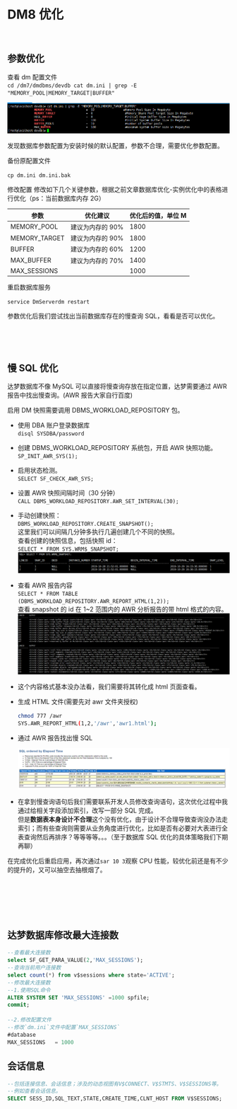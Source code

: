 # DM8 优化

‍

## 参数优化

查看 dm 配置文件  
​`cd /dm7/dmdbms/devdb cat dm.ini | grep -E "MEMORY_POOL|MEMORY_TARGET|BUFFER"`​

​![hk3rdizhqdhtk_83d7695f371f450f839737ef5ea38fbd](assets/hk3rdizhqdhtk_83d7695f371f450f839737ef5ea38fbd-20240313211058-c0m6n40.png)​

发现数据库参数配置为安装时候的默认配置，参数不合理，需要优化参数配置。

备份原配置文件

​`cp dm.ini dm.ini.bak`​

修改配置 修改如下几个关键参数，根据之前文章数据库优化-实例优化中的表格进行优化（ps：当前数据库内存 2G）

|参数|优化建议|优化后的值，单位 M|
| ---------------| ------------------| --------------------|
|MEMORY_POOL|建议为内存的 90%|1800|
|MEMORY_TARGET|建议为内存的 90%|1800|
|BUFFER|建议为内存的 60%|1200|
|MAX_BUFFER|建议为内存的 70%|1400|
|MAX_SESSIONS|<br />|1000|

重启数据库服务

​`service DmServerdm restart`​

参数优化后我们尝试找出当前数据库存在的慢查询 SQL，看看是否可以优化。

‍

‍

## 慢 SQL 优化

达梦数据库不像 MySQL 可以直接将慢查询存放在指定位置，达梦需要通过 AWR 报告中找出慢查询。(AWR 报告大家自行百度)

启用 DM 快照需要调用 DBMS_WORKLOAD_REPOSITORY 包。

* 使用 DBA 账户登录数据库  
  ​`disql SYSDBA/password`​
* 创建 DBMS_WORKLOAD_REPOSITORY 系统包，开启 AWR 快照功能。  
  ​`SP_INIT_AWR_SYS(1);`​
* 启用状态检测。  
  ​`SELECT SF_CHECK_AWR_SYS;`​
* 设置 AWR 快照间隔时间（30 分钟）  
  ​`CALL DBMS_WORKLOAD_REPOSITORY.AWR_SET_INTERVAL(30);`​
* 手动创建快照：  
  ​`DBMS_WORKLOAD_REPOSITORY.CREATE_SNAPSHOT();`​  
  这里我们可以间隔几分钟多执行几遍创建几个不同的快照。  
  查看创建的快照信息，包括快照 id：  
  ​`SELECT * FROM SYS.WRM$_SNAPSHOT;`​  
  ​![hk3rdizhqdhtk_75fb33a4b4bd4990a05b9d40477b65e0](assets/hk3rdizhqdhtk_75fb33a4b4bd4990a05b9d40477b65e0-20240313211158-sfe4sam.png)​

* 查看 AWR 报告内容  
  ​`SELECT * FROM TABLE (DBMS_WORKLOAD_REPOSITORY.AWR_REPORT_HTML(1,2));`​  
  查看 snapshot 的 id 在 1~2 范围内的 AWR 分析报告的带 html 格式的内容。  
  ​![hk3rdizhqdhtk_522b4bae539f40c29fac7c26765c1f7e](assets/hk3rdizhqdhtk_522b4bae539f40c29fac7c26765c1f7e-20240313211228-tnemefz.png)​

* 这个内容格式基本没办法看，我们需要将其转化成 html 页面查看。
* 生成 HTML 文件(需要先对 awr 文件夹授权)

  ```bash
  chmod 777 /awr
  SYS.AWR_REPORT_HTML(1,2,'/awr','awr1.html');
  ```

* 通过 AWR 报告找出慢 SQL

  ​![hk3rdizhqdhtk_693d20124e9b44498dc9c76ad6698090](assets/hk3rdizhqdhtk_693d20124e9b44498dc9c76ad6698090-20240313211314-3v2qwxv.png)​

* 在拿到慢查询语句后我们需要联系开发人员修改查询语句，这次优化过程中我通过给相关字段添加索引，改写一部分 SQL 完成。  
  但是**数据表本身设计不合理**这个没有优化，由于设计不合理导致查询没办法走索引；而有些查询则需要从业务角度进行优化，比如是否有必要对大表进行全表查询然后再排序？等等等等。。。（至于数据库 SQL 优化的具体策略我们下期再聊）

在完成优化后重启应用，再次通过`sar 10 3`​观察 CPU 性能，较优化前还是有不少的提升的，又可以抽空去抽根烟了。

‍

‍

‍

## 达梦数据库修改最大连接数

```sql
--查看最大连接数
select SF_GET_PARA_VALUE(2,'MAX_SESSIONS');
--查询当前用户连接数
select count(*) from v$sessions where state='ACTIVE';
--修改最大连接数
--1.使用SQL命令
ALTER SYSTEM SET 'MAX_SESSIONS' =1000 spfile; 
commit;

--2.修改配置文件
--修改`dm.ini`文件中配置`MAX_SESSIONS`
#database
MAX_SESSIONS   = 1000
```

## 会话信息

```sql
--包括连接信息、会话信息；涉及的动态视图有V$CONNECT、V$STMTS、V$SESSIONS等。
--例如查看会话信息。
SELECT SESS_ID,SQL_TEXT,STATE,CREATE_TIME,CLNT_HOST FROM V$SESSIONS;
```
